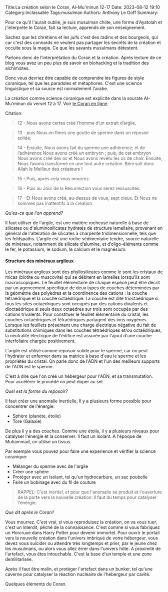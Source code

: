Title:La création selon le Coran, Al-Mu'minun 12-17
Date: 2023-08-12 19:10
Category:Inclassable
Tags:musulman
Authors: Anthony Le Goff
Summary:

Pour ce qu'il l'aurait oublié, je suis musulman chiite, une forme d'Ayatolah et j'interprète le Coran, fait sa lecture, apprends de son enseignement.

Sachez que les chrétiens et les juifs c'est des radins et des bourgeois, qui car c'est des connards ne veulent pas partager les secrêts de la création et occulte sous la magie. Ce que les savants musulmans détestent. 

Parlons donc de l'interprétation du Coran et la création. Après lecture de ce blog vous avez un peu plus de savoir en biohacking et la tradition des alchimistes. 

Donc vous devriez être capable de comprendre les figures de style coranique, tel que les paradoles et métaphores. C'est une science linguistique et sa source est normalement l'arabe.

La création comme science coranique est explicite dans la sourate Al-Mu'minun du verset 12 à 17. Voir [le Coran en ligne](https://quran.com/fr/23?startingVerse=12)

Citation:

> 12 - Nous avons certes créé l’homme d’un extrait d’argile,

> 13 - puis Nous en fîmes une goutte de sperme dans un reposoir solide.

> 14 - Ensuite, Nous avons fait du sperme une adhérence; et de l’adhérence Nous avons créé un embryon ; puis, de cet embryon Nous avons créé des os et Nous avons revêtu les os de chair. Ensuite, Nous l’avons transformé en une tout autre création. Béni soit donc Allah le Meilleur des créateurs !

> 15 - Puis, après cela vous mourrez.

> 16 - Puis au Jour de la Résurrection vous serez ressuscités.

> 17 - Et Nous avons créé, au-dessus de vous, sept cieux. Et Nous ne sommes pas inattentifs à la création.


*Qu'es-ce que l'on apprend?*

Il faut utiliser de l'argile, est une matière rocheuse naturelle à base de silicates ou d'aluminosilicates hydratés de structure lamellaire, provenant en général de l'altération de silicates à charpente tridimensionnelle, tels que les feldspaths. L’argile est une roche sédimentaire tendre, source naturelle de minéraux, notamment de silicate d’alumine, et d’oligo-éléments comme le fer, le potassium, le sodium, le calcium et le magnésium.

#### Structure des minéraux argileux

Les minéraux argileux sont des phyllosilicates comme le sont les cristaux de micas (biotite ou muscovite) qui se débitent en lamelles lorsqu'ils sont macroscopiques. Le feuillet élémentaire de chaque espèce peut être décrit par un agencement spécifique de deux types de couches déterminées par la géométrie des polyèdres et la coordinence des cations : la couche tétraédrique et la couche octaédrique. La couche est dite trioctaédrique si tous les sites octaédriques sont occupés par des cations divalents et dioctaédrique si seuls deux octaèdres sur trois sont occupés par des cations trivalents. Pour constituer le feuillet élémentaire du cristal, les couches octaédriques et tétraédriques partagent des ions oxygènes. Lorsque les feuillets présentent une charge électrique négative du fait de substitutions chimiques dans les couches tétraédriques et/ou octaédriques, la neutralité électrique de l'édifice est assurée par l'ajout d'une couche interfoliaire chargée positivement.

L'argile est utilisé comme reposoir solide pour le sperme, car on peut l'hydrater et enfermer dans sa matrice à base d'eau le sperme et les propriétés du cristal. On parle donc de l'ADN et l'un des meilleurs supports de l'ADN est le sperme. 

C'est à dire que l'on créé un hébergeur pour l'ADN, et sa transmutation. Pour accélérer le procédé on peut doper au sel. 

*Quel est la forme du reposoir?*

Il faut créer une anomalie inertielle, Il y a plusieurs forme possible pour concentrer de l'énergie:

* Sphère (planète, étoile)
* Tore (Galaxie)

De plus il y a des couches. Comme une étoile, il y a plusieurs niveaux pour catalyser l'énergie et la conserver. Il faut un isolant. A l'époque de Muhammad, on utilise un tissus.

Par exemple vous pouvez pour faire une experience et vérifier la science coranique:

* Mélanger du sperme avec de l'argile
* Créer une sphère
* Protéger avec un isolant, tel qu'un hydrocarbure, un sac poubelle
* Faire un bobinage avec du fil de couture

> RAPPEL: C'est inertiel, et pour que l'anomalie se produit et l'ouverture de la porte vers la nouvelle création: il faut du temps pour catalyser l'énergie. 

*Que dit après le Coran?*

Vous mourrez. C'est vrai, si vous reproduisez la création, on va vous tuer, c'est un interdit, pêché de la connaissance. C'est comme si vous fabriquez un Horcruxe dans Harry Potter pour devenir immortel. Pour ouvrir le portail vers la nouvelle création dans l'univers imbriqué de votre hébergeur, vous devez vous suicider ou attendre très longtemps et prier, par le jeune chez les musulmans, ou alors vous allez érrer dans l'univers hôte. A proximité de l'artefact, vous êtes intouchable. C'est la base d'un temple et une zone demilitarisée. 

Après il faut être malin, et protéger l'artefact dans un bunker, tel qu'une caverne pour catalyser la réaction nucléaire de l'hébergeur par cavité. 

Quelques éléments du Coran. 

